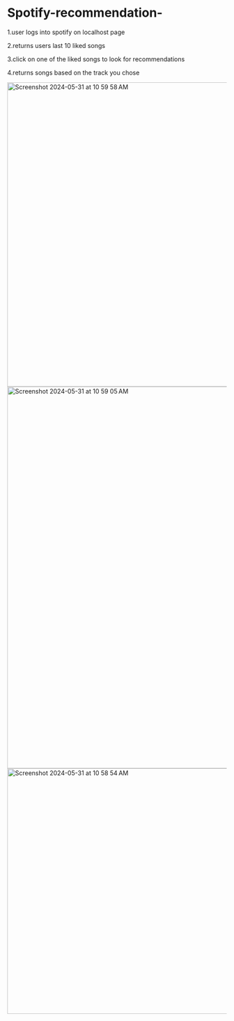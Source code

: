 # Spotify-recommendation-


1.user logs into spotify on localhost page

2.returns users last 10 liked songs

3.click on one of the liked songs to look for recommendations

4.returns songs based on the track you chose


<img width="699" alt="Screenshot 2024-05-31 at 10 59 58 AM" src="https://github.com/AshianBoii/Spotify-recommendation-/assets/45045020/552c9e25-bfe4-4f47-8705-31b858bfa299">
<img width="877" alt="Screenshot 2024-05-31 at 10 59 05 AM" src="https://github.com/AshianBoii/Spotify-recommendation-/assets/45045020/e48ca3e4-6337-4089-b354-6702e38193e4">
<img width="564" alt="Screenshot 2024-05-31 at 10 58 54 AM" src="https://github.com/AshianBoii/Spotify-recommendation-/assets/45045020/2fba048d-271a-4ef3-a057-15beda5350d9">
